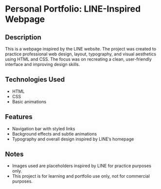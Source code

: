 # Personal Portfolio: LINE-Inspired Webpage

## Description
This is a webpage inspired by the LINE website. The project was created to practice professional web design, layout, typography, and visual aesthetics using HTML and CSS. The focus was on recreating a clean,
user-friendly interface and improving design skills.

## Technologies Used
- HTML
- CSS
- Basic animations

## Features
- Navigation bar with styled links
- Background effects and subtle animations
- Typography and overall design inspired by LINE’s homepage

## Notes
- Images used are placeholders inspired by LINE for practice purposes only.
- This project is for learning and portfolio use only, not for commercial purposes.
